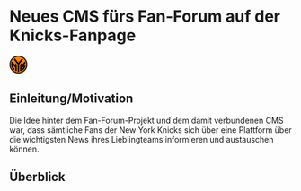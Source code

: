 # Neues CMS fürs Fan-Forum auf der Knicks-Fanpage
![Knicks-Logo Round Version](https://github.com/andreasganz/bwd_5100-1_andreas_ganz/blob/master/pictures/logos/favicon_newyorkknicks_round_rgb.png)

## Einleitung/Motivation
Die Idee hinter dem Fan-Forum-Projekt und dem damit verbundenen CMS war, dass sämtliche Fans der New York Knicks sich über eine Plattform über die wichtigsten News ihres Lieblingteams informieren und austauschen können.

## Überblick

